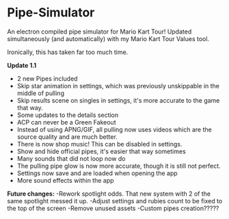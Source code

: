 # Pipe-Simulator
An electron compiled pipe simulator for Mario Kart Tour! Updated simultaneously (and automatically) with my Mario Kart Tour Values tool. 

Ironically, this has taken far too much time.

**Update 1.1**
- 2 new Pipes included
- Skip star animation in settings, which was previously unskippable in the middle of pulling
- Skip results scene on singles in settings, it's more accurate to the game that way.
- Some updates to the details section
- ACP can never be a Green Fakeout
- Instead of using APNG/GIF, all pulling now uses videos which are the source quality and are much better.
- There is now shop music! This can be disabled in settings.
- Show and hide official pipes, it's easier that way sometimes
- Many sounds that did not loop now do
- The pulling pipe glow is now more accurate, though it is still not perfect.
- Settings now save and are loaded when opening the app
- More sound effects within the app

**Future changes:**
-Rework spotlight odds. That new system with 2 of the same spotlight messed it up.
-Adjust settings and rubies count to be fixed to the top of the screen
-Remove unused assets
-Custom pipes creation?????
